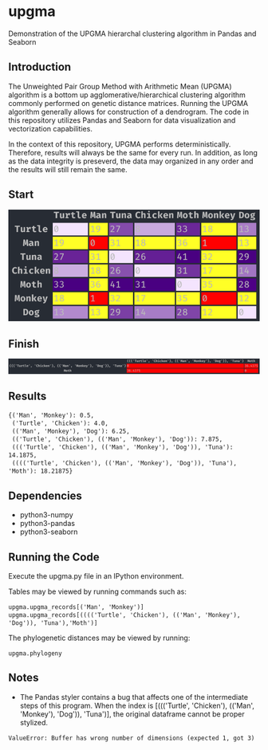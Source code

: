 # upgma
Demonstration of the UPGMA hierarchal clustering algorithm in Pandas and Seaborn

## Introduction
The Unweighted Pair Group Method with Arithmetic Mean (UPGMA) algorithm is a bottom up agglomerative/hierarchical clustering algorithm commonly performed on genetic distance matrices.  Running the UPGMA algorithm generally allows for construction of a dendrogram.  The code in this repository utilizes Pandas and Seaborn for data visualization and vectorization capabilities.

In the context of this repository, UPGMA performs deterministically.  Therefore, results will always be the same for every run.  In addition, as long as the data integrity is preseverd, the data may organized in any order and the results will still remain the same.

## Start
![alt text](https://raw.githubusercontent.com/summonholmes/upgma/master/Start.png)

## Finish
![alt text](https://raw.githubusercontent.com/summonholmes/upgma/master/Finish.png)

## Results
```
{('Man', 'Monkey'): 0.5,
 ('Turtle', 'Chicken'): 4.0,
 (('Man', 'Monkey'), 'Dog'): 6.25,
 (('Turtle', 'Chicken'), (('Man', 'Monkey'), 'Dog')): 7.875,
 ((('Turtle', 'Chicken'), (('Man', 'Monkey'), 'Dog')), 'Tuna'): 14.1875,
 (((('Turtle', 'Chicken'), (('Man', 'Monkey'), 'Dog')), 'Tuna'), 'Moth'): 18.21875}
```

## Dependencies
* python3-numpy
* python3-pandas
* python3-seaborn

## Running the Code
Execute the upgma.py file in an IPython environment.

Tables may be viewed by running commands such as:
```
upgma.upgma_records[('Man', 'Monkey')]
upgma.upgma_records[(((('Turtle', 'Chicken'), (('Man', 'Monkey'), 'Dog')), 'Tuna'),'Moth')]
```

The phylogenetic distances may be viewed by running:
```
upgma.phylogeny
```

## Notes
* The Pandas styler contains a bug that affects one of the intermediate steps of this program.
When the index is [((('Turtle', 'Chicken'), (('Man', 'Monkey'), 'Dog')), 'Tuna')],
the original dataframe cannot be proper stylized.
```
ValueError: Buffer has wrong number of dimensions (expected 1, got 3)
```
